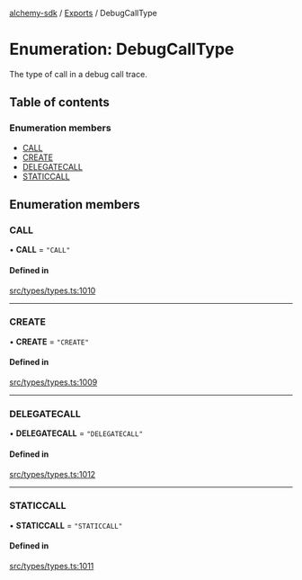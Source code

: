 [alchemy-sdk](../README.md) / [Exports](../modules.md) / DebugCallType

# Enumeration: DebugCallType

The type of call in a debug call trace.

## Table of contents

### Enumeration members

- [CALL](DebugCallType.md#call)
- [CREATE](DebugCallType.md#create)
- [DELEGATECALL](DebugCallType.md#delegatecall)
- [STATICCALL](DebugCallType.md#staticcall)

## Enumeration members

### CALL

• **CALL** = `"CALL"`

#### Defined in

[src/types/types.ts:1010](https://github.com/alchemyplatform/alchemy-sdk-js/blob/fb68bb4a/src/types/types.ts#L1010)

___

### CREATE

• **CREATE** = `"CREATE"`

#### Defined in

[src/types/types.ts:1009](https://github.com/alchemyplatform/alchemy-sdk-js/blob/fb68bb4a/src/types/types.ts#L1009)

___

### DELEGATECALL

• **DELEGATECALL** = `"DELEGATECALL"`

#### Defined in

[src/types/types.ts:1012](https://github.com/alchemyplatform/alchemy-sdk-js/blob/fb68bb4a/src/types/types.ts#L1012)

___

### STATICCALL

• **STATICCALL** = `"STATICCALL"`

#### Defined in

[src/types/types.ts:1011](https://github.com/alchemyplatform/alchemy-sdk-js/blob/fb68bb4a/src/types/types.ts#L1011)
